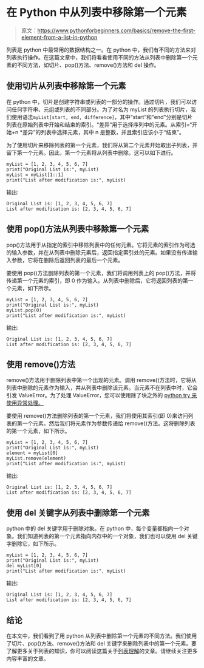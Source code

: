 # 在 Python 中从列表中移除第一个元素

> 原文：<https://www.pythonforbeginners.com/basics/remove-the-first-element-from-a-list-in-python>

列表是 python 中最常用的数据结构之一。在 python 中，我们有不同的方法来对列表执行操作。在这篇文章中，我们将看看使用不同的方法从列表中删除第一个元素的不同方法，如切片、pop()方法、remove()方法和 del 操作。

## 使用切片从列表中移除第一个元素

在 python 中，切片是创建字符串或列表的一部分的操作。通过切片，我们可以访问任何字符串、元组或列表的不同部分。为了对名为 myList 的列表执行切片，我们使用语法`myList[start, end, difference]`，其中“start”和“end”分别是切片列表在原始列表中开始和结束的索引。“差异”用于选择序列中的元素。从索引=“开始+n *差异”的列表中选择元素，其中 n 是整数，并且索引应该小于“结束”。

为了使用切片来移除列表的第一个元素，我们将从第二个元素开始取出子列表，并留下第一个元素。因此，第一个元素将从列表中删除。这可以如下进行。

```
myList = [1, 2, 3, 4, 5, 6, 7]
print("Original List is:", myList)
myList = myList[1::1]
print("List after modification is:", myList)
```

输出:

```
Original List is: [1, 2, 3, 4, 5, 6, 7]
List after modification is: [2, 3, 4, 5, 6, 7]
```

## 使用 pop()方法从列表中移除第一个元素

pop()方法用于从指定的索引中移除列表中的任何元素。它将元素的索引作为可选的输入参数，并在从列表中删除元素后，返回指定索引处的元素。如果没有传递输入参数，它将在删除后返回列表的最后一个元素。

要使用 pop()方法删除列表的第一个元素，我们将调用列表上的 pop()方法，并将传递第一个元素的索引，即 0 作为输入。从列表中删除后，它将返回列表的第一个元素，如下所示。

```
myList = [1, 2, 3, 4, 5, 6, 7]
print("Original List is:", myList)
myList.pop(0)
print("List after modification is:", myList)
```

输出:

```
Original List is: [1, 2, 3, 4, 5, 6, 7]
List after modification is: [2, 3, 4, 5, 6, 7]
```

## 使用 remove()方法

remove()方法用于删除列表中第一个出现的元素。调用 remove()方法时，它将从列表中删除的元素作为输入，并从列表中删除该元素。当元素不在列表中时，它会引发 ValueError。为了处理 ValueError，您可以使用除了块之外的 [python try 来使用异常处理。](https://www.pythonforbeginners.com/error-handling/python-try-and-except)

要使用 remove()方法删除列表的第一个元素，我们将使用其索引(即 0)来访问列表的第一个元素。然后我们将元素作为参数传递给 remove()方法。这将删除列表的第一个元素，如下所示。

```
myList = [1, 2, 3, 4, 5, 6, 7]
print("Original List is:", myList)
element = myList[0]
myList.remove(element)
print("List after modification is:", myList)
```

输出:

```
Original List is: [1, 2, 3, 4, 5, 6, 7]
List after modification is: [2, 3, 4, 5, 6, 7]
```

## 使用 del 关键字从列表中删除第一个元素

python 中的 del 关键字用于删除对象。在 python 中，每个变量都指向一个对象。我们知道列表的第一个元素指向内存中的一个对象，我们也可以使用 del 关键字删除它，如下所示。

```
myList = [1, 2, 3, 4, 5, 6, 7]
print("Original List is:", myList)
del myList[0]
print("List after modification is:", myList)
```

输出:

```
Original List is: [1, 2, 3, 4, 5, 6, 7]
List after modification is: [2, 3, 4, 5, 6, 7]
```

## 结论

在本文中，我们看到了用 python 从列表中删除第一个元素的不同方法。我们使用了切片、pop()方法、remove()方法和 del 关键字来删除列表中的第一个元素。要了解更多关于列表的知识，你可以阅读这篇关于[列表理解](https://www.pythonforbeginners.com/basics/list-comprehensions-in-python)的文章。请继续关注更多内容丰富的文章。